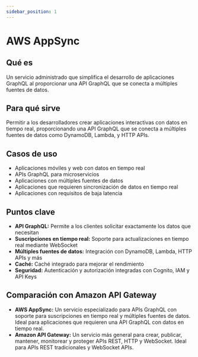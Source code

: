 ```yaml
---
sidebar_position: 1
---
```


# AWS AppSync

## Qué es
Un servicio administrado que simplifica el desarrollo de aplicaciones GraphQL al proporcionar una API GraphQL que se conecta a múltiples fuentes de datos.

## Para qué sirve
Permitir a los desarrolladores crear aplicaciones interactivas con datos en tiempo real, proporcionando una API GraphQL que se conecta a múltiples fuentes de datos como DynamoDB, Lambda, y HTTP APIs.

## Casos de uso
- Aplicaciones móviles y web con datos en tiempo real
- APIs GraphQL para microservicios
- Aplicaciones con múltiples fuentes de datos
- Aplicaciones que requieren sincronización de datos en tiempo real
- Aplicaciones con requisitos de baja latencia

## Puntos clave
- **API GraphQL:** Permite a los clientes solicitar exactamente los datos que necesitan
- **Suscripciones en tiempo real:** Soporte para actualizaciones en tiempo real mediante WebSocket
- **Múltiples fuentes de datos:** Integración con DynamoDB, Lambda, HTTP APIs y más
- **Caché:** Caché integrado para mejorar el rendimiento
- **Seguridad:** Autenticación y autorización integradas con Cognito, IAM y API Keys

## Comparación con Amazon API Gateway
- **AWS AppSync:** Un servicio especializado para APIs GraphQL con soporte para suscripciones en tiempo real y múltiples fuentes de datos. Ideal para aplicaciones que requieren una API GraphQL con datos en tiempo real.
- **Amazon API Gateway:** Un servicio más general para crear, publicar, mantener, monitorear y proteger APIs REST, HTTP y WebSocket. Ideal para APIs REST tradicionales y WebSocket APIs. 